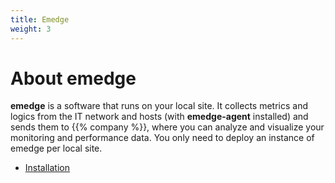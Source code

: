 ```yaml
---
title: Emedge
weight: 3
---
```


# About emedge
**emedge** is a software that runs on your local site. It collects metrics and logics from the IT network and hosts (with **emedge-agent** installed) and sends them to {{% company %}}, where you can analyze and visualize your monitoring and performance data. You only need to deploy an instance of emedge per local site.

* <a href="/getting_started/emedge/installation">Installation</a>
